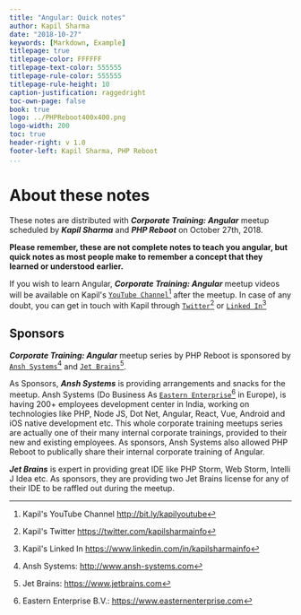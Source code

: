 ```yaml
---
title: "Angular: Quick notes"
author: Kapil Sharma
date: "2018-10-27"
keywords: [Markdown, Example]
titlepage: true
titlepage-color: FFFFFF
titlepage-text-color: 555555
titlepage-rule-color: 555555
titlepage-rule-height: 10
caption-justification: raggedright
toc-own-page: false
book: true
logo: ../PHPReboot400x400.png
logo-width: 200
toc: true
header-right: v 1.0
footer-left: Kapil Sharma, PHP Reboot
...
```


# About these notes

These notes are distributed with ___Corporate Training: Angular___ meetup scheduled by ___Kapil Sharma___ and ___PHP Reboot___ on October 27th, 2018.

**Please remember, these are not complete notes to teach you angular, but quick notes as most people make to remember a concept that they learned or understood earlier.**

If you wish to learn Angular, ___Corporate Training: Angular___ meetup videos will be available on Kapil's [`YouTube Channel`](http://bit.ly/kapilyoutube)[^1.1] after the meetup. In case of any doubt, you can get in touch with Kapil through [`Twitter`](https://twitter.com/kapilsharmainfo)[^1.2] or [`Linked In`](https://www.linkedin.com/in/kapilsharmainfo/)[^1.3]

[^1.1]: Kapil's YouTube Channel http://bit.ly/kapilyoutube
[^1.2]: Kapil's Twitter https://twitter.com/kapilsharmainfo
[^1.3]: Kapil's Linked In https://www.linkedin.com/in/kapilsharmainfo

## Sponsors

___Corporate Training: Angular___ meetup series by PHP Reboot is sponsored by [`Ansh Systems`](http://www.ansh-systems.com)[^1.4] and [`Jet Brains`](https://www.jetbrains.com)[^1.5].

[^1.4]: Ansh Systems: http://www.ansh-systems.com
[^1.5]: Jet Brains: https://www.jetbrains.com

As Sponsors, ___Ansh Systems___ is providing arrangements and snacks for the meetup. Ansh Systems (Do Business As [`Eastern Enterprise`](https://www.easternenterprise.com)[^1.6] in Europe), is having 200+ employees development center in India, working on technologies like PHP, Node JS, Dot Net, Angular, React, Vue, Android and iOS native development etc. This whole corporate training meetups series are actually one of their many internal corporate trainings, provided to their new and existing employees. As sponsors, Ansh Systems also allowed PHP Reboot to publically share their internal corporate training of Angular.

___Jet Brains___ is expert in providing great IDE like PHP Storm, Web Storm, Intelli J Idea etc. As sponsors, they are providing two Jet Brains license for any of their IDE to be raffled out during the meetup.

[^1.6]: Eastern Enterprise B.V.: https://www.easternenterprise.com
